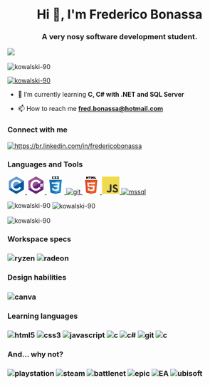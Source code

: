 <h1 align="center">Hi 👋, I'm Frederico Bonassa</h1>
<h3 align="center">A very nosy software development student.</h3>

<img src="https://user-images.githubusercontent.com/61356476/123008853-0a836000-d392-11eb-9455-579a5e790826.png">


<p align="left"> <img src="https://komarev.com/ghpvc/?username=kowalski-90&label=Profile%20views&color=0e75b6&style=flat" alt="kowalski-90" /> </p>

<p align="left"> <a href="https://github.com/ryo-ma/github-profile-trophy"><img src="https://github-profile-trophy.vercel.app/?username=kowalski-90" alt="kowalski-90" /></a> </p>

- 🌱 I’m currently learning **C, C# with .NET and SQL Server**

- 📫 How to reach me **fred.bonassa@hotmail.com**

<h3 align="left">Connect with me</h3>
<p align="left">
<a href="https://br.linkedin.com/in/fredericobonassa" target="blank"><img align="center" src="https://raw.githubusercontent.com/rahuldkjain/github-profile-readme-generator/master/src/images/icons/Social/linked-in-alt.svg" alt="https://br.linkedin.com/in/fredericobonassa" height="30" width="40" /></a>
</p>

<h3 align="left">Languages and Tools</h3>
<p align="left"> <a href="https://www.cprogramming.com/" target="_blank"> <img src="https://raw.githubusercontent.com/devicons/devicon/master/icons/c/c-original.svg" alt="c" width="40" height="40"/> </a> <a href="https://www.w3schools.com/cs/" target="_blank"> <img src="https://raw.githubusercontent.com/devicons/devicon/master/icons/csharp/csharp-original.svg" alt="csharp" width="40" height="40"/> </a> <a href="https://www.w3schools.com/css/" target="_blank"> <img src="https://raw.githubusercontent.com/devicons/devicon/master/icons/css3/css3-original-wordmark.svg" alt="css3" width="40" height="40"/> </a> <a href="https://git-scm.com/" target="_blank"> <img src="https://www.vectorlogo.zone/logos/git-scm/git-scm-icon.svg" alt="git" width="40" height="40"/> </a> <a href="https://www.w3.org/html/" target="_blank"> <img src="https://raw.githubusercontent.com/devicons/devicon/master/icons/html5/html5-original-wordmark.svg" alt="html5" width="40" height="40"/> </a> <a href="https://developer.mozilla.org/en-US/docs/Web/JavaScript" target="_blank"> <img src="https://raw.githubusercontent.com/devicons/devicon/master/icons/javascript/javascript-original.svg" alt="javascript" width="40" height="40"/> </a> <a href="https://www.microsoft.com/en-us/sql-server" target="_blank"> <img src="https://www.svgrepo.com/show/303229/microsoft-sql-server-logo.svg" alt="mssql" width="40" height="40"/> </a> </p>

<p><img align="left" src="https://github-readme-stats.vercel.app/api/top-langs?username=kowalski-90&show_icons=true&locale=en&layout=compact" alt="kowalski-90" /></p>

<p>&nbsp;<img align="center" src="https://github-readme-stats.vercel.app/api?username=kowalski-90&show_icons=true&locale=en" alt="kowalski-90" /></p>

<p><img align="center" src="https://github-readme-streak-stats.herokuapp.com/?user=kowalski-90&" alt="kowalski-90" /></p>

<p><h3>Workspace specs<h3></p>
<img src="https://img.shields.io/badge/AMD-Ryzen_5_3600X-ED1C24?style=for-the-badge&logo=amd&logoColor=white" alt="ryzen" />
<img src="https://img.shields.io/badge/AMD-Radeon_RX_5600XT-ED1C24?style=for-the-badge&logo=amd&logoColor=white" alt="radeon" />

<p><h3>Design habilities<h3></p>
<p><img align="center" src="https://img.shields.io/badge/Canva-%2300C4CC.svg?&style=for-the-badge&logo=Canva&logoColor=white" alt="canva" /></p>  
  
<p><h3>Learning languages<h3></p>
<img src="https://img.shields.io/badge/HTML5-E34F26?style=for-the-badge&logo=html5&logoColor=white" alt="html5" />
<img src="https://img.shields.io/badge/CSS3-1572B6?style=for-the-badge&logo=css3&logoColor=white" alt="css3" />
<img src="https://img.shields.io/badge/JavaScript-F7DF1E?style=for-the-badge&logo=javascript&logoColor=black" alt="javascript" />
<img src="https://img.shields.io/badge/C-00599C?style=for-the-badge&logo=c&logoColor=white" alt="c" />
<img src="https://img.shields.io/badge/C%23-239120?style=for-the-badge&logo=c-sharp&logoColor=white" alt="c#" />
<img src="https://img.shields.io/badge/Git-F05032?style=for-the-badge&logo=git&logoColor=white" alt="git" />
<img src="https://img.shields.io/badge/C-00599C?style=for-the-badge&logo=c&logoColor=white" alt="c" />

<p><h3>And... why not?<h3></p>
<img src="https://img.shields.io/badge/PlayStation-003791?style=for-the-badge&logo=playstation&logoColor=white" alt="playstation" />
<img src="https://img.shields.io/badge/Steam-000000?style=for-the-badge&logo=steam&logoColor=white" alt="steam" />
<img src="https://img.shields.io/badge/battle.net-%2300AEFF.svg?style=for-the-badge&logo=battle.net&logoColor=white" alt="battlenet" />  
<img src="https://img.shields.io/badge/epicgames-%23313131.svg?style=for-the-badge&logo=epicgames&logoColor=white" alt="epic" />  
<img src="https://img.shields.io/badge/ea-%23000000.svg?style=for-the-badge&logo=ea&logoColor=white" alt="EA" />  
<img src="https://img.shields.io/badge/Ubisoft-%23F5F5F5.svg?style=for-the-badge&logo=Ubisoft&logoColor=black" alt="ubisoft" />  
